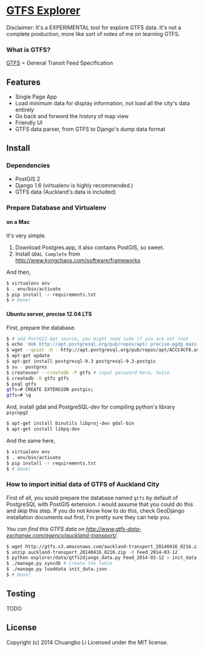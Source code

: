 # [GTFS Explorer](http://gtfs.chuangbo.li)

Disclaimer: It's a EXPERIMENTAL tool for explore GTFS data. It's not a complete production, more like sort of notes of me on learning GTFS.

### What is GTFS?
[GTFS](https://developers.google.com/transit/gtfs/) = General Transit Feed Specification

## Features

- Single Page App
- Load minimum data for display information, not load all the city's data entirely
- Go back and forword the history of map view
- Friendly UI
- GTFS data parser, from GTFS to Django's dump data format

## Install

### Dependencies
- PostGIS 2
- Django 1.6 (virtualenv is highly recommended.)
- GTFS data (Auckland's data is included)

### Prepare Database and Virtualenv

#### on a Mac

It's very simple.

1. Download Postgres.app, it also contains PostGIS, so sweet.
2. Install `GDAL Complete` from http://www.kyngchaos.com/software/frameworks

And then,

```sh
$ virtualenv env
$ . env/bin/activate
$ pip install -r requirements.txt
$ # Done!
```

#### Ubuntu server, precise 12.04 LTS

First, prepare the database.

```sh
$ # add PostGIS Apt source, you might need sudo if you are not root
$ echo 'deb http://apt.postgresql.org/pub/repos/apt/ precise-pgdg main' > /etc/apt/sources.list.d/pgdg.list
$ wget --quiet -O - http://apt.postgresql.org/pub/repos/apt/ACCC4CF8.asc | sudo apt-key add -
$ apt-get update
$ apt-get install postgresql-9.3 postgresql-9.3-postgis
$ su - postgres
$ createuser --createdb -P gtfs # input password here, twice
$ createdb -O gtfs gtfs
$ psql gtfs
gtfs=# CREATE EXTENSION postgis;
gtfs=# \q
```

And, install gdal and PostgreSQL-dev for compiling python's library `psycopg2`

```sh
$ apt-get install binutils libproj-dev gdal-bin
$ apt-get install libpq-dev
```

And the same here,

```sh
$ virtualenv env
$ . env/bin/activate
$ pip install -r requirements.txt
$ # Done!
```

### How to import initial data of GTFS of Auckland City

First of all, you sould prepare the database named `gtfs` by default of PostgreSQL with PostGIS extension. I would assume that you could do this and skip this step. If you do not know how to do this, check GeoDjango installation documents out first, I'm pretty sure they can help you.

*You can find this GTFS data on http://www.gtfs-data-exchange.com/agency/auckland-transport/.*

```sh
$ wget http://gtfs.s3.amazonaws.com/auckland-transport_20140416_0216.zip
$ unzip auckland-transport_20140416_0216.zip -d Feed_2014-03-12
$ python explorer/data/gtfs2django_data.py Feed_2014-03-12 > init_data.json
$ ./manage.py syncdb # create the table
$ ./manage.py loaddata init_data.json
$ # Done!
```

## Testing

TODO

## License

Copyright (c) 2014 Chuangbo Li Licensed under the MIT license.
